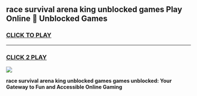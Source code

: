
## race survival arena king unblocked games Play Online 👋 Unblocked Games
<h3>
<a href="https://premium.freeplayer.one?title=race_survival_arena_king_unblocked_games&ref=19F">CLICK TO PLAY</a></h3>
<hr>

<h3>
<a href="https://premium.freeplayer.one?title=race_survival_arena_king_unblocked_games&ref=19F">CLICK 2 PLAY</a>
  
</h3>

<a href="https://premium.freeplayer.one?title=race_survival_arena_king_unblocked_games&ref=19F"><img src="https://clearcache.store/games.png"></a>


**race survival arena king unblocked games games unblocked: Your Gateway to Fun and Accessible Online Gaming**
